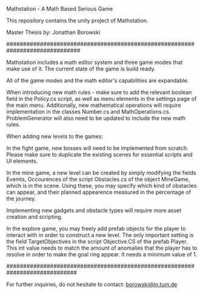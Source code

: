 Mathstation - A Math Based Serious Game

This repository contains the unity project of Mathstation.

Master Thesis by: Jonathan Borowski

##############################################################################

Mathstation includes a math editor system and three game modes that make use of it.
The current state of the game is build ready.

All of the game modes and the math editor's capabilities are expandable.

When introducing new math rules - make sure to add the relevant boolean field in the Policy.cs script, as well as menu elements in the settings page of the main menu. Additionally, new mathematical operations will require implementation in the classes Number.cs and MathOperations.cs. ProblemGenerator will also need to be updated to include the new math rules.

When adding new levels to the games:

In the fight game, new bosses will need to be implemented from scratch. Please make sure to duplicate the existing scenes for essential scripts and UI elements.

In the mine game, a new level can be created by simply modifying the fields Evemts, Occourences of the script Obstacles.cs of the object MineGame, which is in the scene. Using these, you may specify which kind of obstacles can appear, and their planned appearence measured in the percentage of the journey.

Implementing new gadgets and obstacle types will require more asset creation and scripting.

In the explore game, you may freely add prefab objects for the player to interact with in order to construct a new level. The only important setting is the field TargetObjectives in the script Objective.CS of the prefab Player. This int value needs to match the amount of anomalies that the player has to resolve in order to make the goal ring appear. It needs a minimum value of 1.

#############################################################################

For further inquiries, do not hesitate to contact:
borowski@in.tum.de